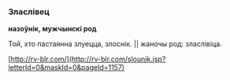 ### Зласлівец
**назоўнік, мужчынскі род**

Той, хто пастаянна злуецца, злоснік. || жаночы род: зласлівіца.

<a rel="author">[http://rv-blr.com/](http://rv-blr.com/slounik.jsp?letterId=0&maskId=0&pageId=1157)</a>
